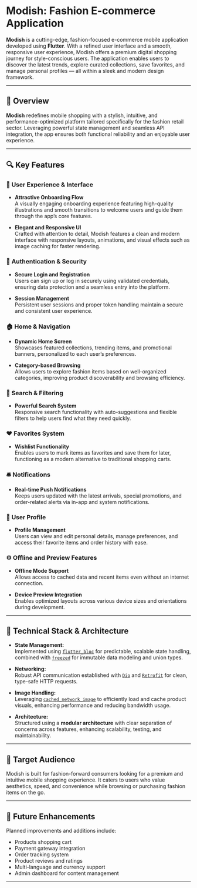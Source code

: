 # **Modish: Fashion E-commerce Application**

**Modish** is a cutting-edge, fashion-focused e-commerce mobile application developed using **Flutter**. With a refined user interface and a smooth, responsive user experience, Modish offers a premium digital shopping journey for style-conscious users. The application enables users to discover the latest trends, explore curated collections, save favorites, and manage personal profiles — all within a sleek and modern design framework.

---

## 📱 **Overview**

**Modish** redefines mobile shopping with a stylish, intuitive, and performance-optimized platform tailored specifically for the fashion retail sector. Leveraging powerful state management and seamless API integration, the app ensures both functional reliability and an enjoyable user experience.

---

## 🔍 **Key Features**

### 🌟 **User Experience & Interface**

- **Attractive Onboarding Flow**  
  A visually engaging onboarding experience featuring high-quality illustrations and smooth transitions to welcome users and guide them through the app’s core features.

- **Elegant and Responsive UI**  
  Crafted with attention to detail, Modish features a clean and modern interface with responsive layouts, animations, and visual effects such as image caching for faster rendering.

### 🔐 **Authentication & Security**

- **Secure Login and Registration**  
  Users can sign up or log in securely using validated credentials, ensuring data protection and a seamless entry into the platform.

- **Session Management**  
  Persistent user sessions and proper token handling maintain a secure and consistent user experience.

### 🏠 **Home & Navigation**

- **Dynamic Home Screen**  
  Showcases featured collections, trending items, and promotional banners, personalized to each user’s preferences.

- **Category-based Browsing**  
  Allows users to explore fashion items based on well-organized categories, improving product discoverability and browsing efficiency.

### 🔎 **Search & Filtering**

- **Powerful Search System**  
  Responsive search functionality with auto-suggestions and flexible filters to help users find what they need quickly.

### ❤️ **Favorites System**

- **Wishlist Functionality**  
  Enables users to mark items as favorites and save them for later, functioning as a modern alternative to traditional shopping carts.

### 🛎️ **Notifications**

- **Real-time Push Notifications**  
  Keeps users updated with the latest arrivals, special promotions, and order-related alerts via in-app and system notifications.

### 👤 **User Profile**

- **Profile Management**  
  Users can view and edit personal details, manage preferences, and access their favorite items and order history with ease.

### ⚙️ **Offline and Preview Features**

- **Offline Mode Support**  
  Allows access to cached data and recent items even without an internet connection.

- **Device Preview Integration**  
  Enables optimized layouts across various device sizes and orientations during development.

---

## 🧩 **Technical Stack & Architecture**

- **State Management:**  
  Implemented using [`flutter_bloc`](https://pub.dev/packages/flutter_bloc) for predictable, scalable state handling, combined with [`freezed`](https://pub.dev/packages/freezed) for immutable data modeling and union types.

- **Networking:**  
  Robust API communication established with [`Dio`](https://pub.dev/packages/dio) and [`Retrofit`](https://pub.dev/packages/retrofit) for clean, type-safe HTTP requests.

- **Image Handling:**  
  Leveraging [`cached_network_image`](https://pub.dev/packages/cached_network_image) to efficiently load and cache product visuals, enhancing performance and reducing bandwidth usage.

- **Architecture:**  
  Structured using a **modular architecture** with clear separation of concerns across features, enhancing scalability, testing, and maintainability.

---

## 🎯 **Target Audience**

Modish is built for fashion-forward consumers looking for a premium and intuitive mobile shopping experience. It caters to users who value aesthetics, speed, and convenience while browsing or purchasing fashion items on the go.

---

## 🔧 **Future Enhancements**

Planned improvements and additions include:

- Products shopping cart
- Payment gateway integration
- Order tracking system
- Product reviews and ratings
- Multi-language and currency support
- Admin dashboard for content management

---
